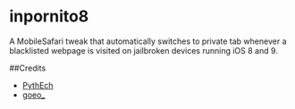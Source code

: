 inpornito8
==========

A MobileSafari tweak that automatically switches to private tab whenever a blacklisted webpage is visited on jailbroken devices running iOS 8 and 9.

##Credits

* [PythEch](https://twitter.com/PythEch)
* [goeo_](https://twitter.com/goeo_)

